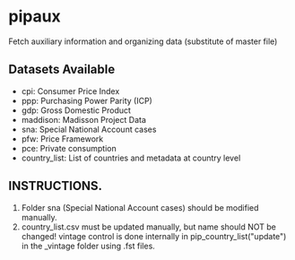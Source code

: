 # pipaux
Fetch auxiliary information and organizing data (substitute of master file)

## Datasets Available

* cpi:           Consumer Price Index
* ppp:           Purchasing Power Parity (ICP) 
* gdp:           Gross Domestic Product
* maddison:      Madisson Project Data
* sna:           Special National Account cases
* pfw:           Price Framework
* pce:           Private consumption
* country_list:  List of countries and metadata at country level


## INSTRUCTIONS.
1. Folder sna (Special National Account cases) should be modified manually. 
2. country_list.csv must be updated manually, but name should NOT be changed! vintage control is done internally in pip_country_list("update") in the _vintage folder using .fst files. 
